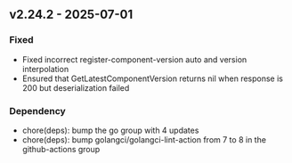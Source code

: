 ## v2.24.2 - 2025-07-01
### Fixed
* Fixed incorrect register-component-version auto and version interpolation
* Ensured that GetLatestComponentVersion returns nil when response is 200 but deserialization failed
### Dependency
* chore(deps): bump the go group with 4 updates
* chore(deps): bump golangci/golangci-lint-action from 7 to 8 in the github-actions group
